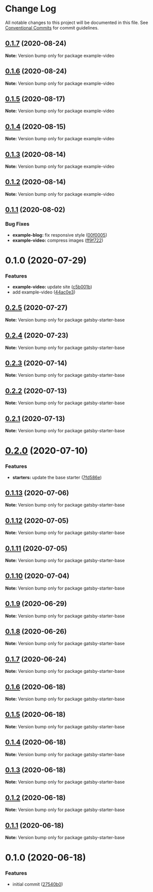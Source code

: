 # Change Log

All notable changes to this project will be documented in this file.
See [Conventional Commits](https://conventionalcommits.org) for commit guidelines.

## [0.1.7](https://github.com/reflexjs/reflex/compare/example-video@0.1.6...example-video@0.1.7) (2020-08-24)

**Note:** Version bump only for package example-video





## [0.1.6](https://github.com/reflexjs/reflex/compare/example-video@0.1.5...example-video@0.1.6) (2020-08-24)

**Note:** Version bump only for package example-video





## [0.1.5](https://github.com/reflexjs/reflex/compare/example-video@0.1.4...example-video@0.1.5) (2020-08-17)

**Note:** Version bump only for package example-video





## [0.1.4](https://github.com/reflexjs/reflex/compare/example-video@0.1.3...example-video@0.1.4) (2020-08-15)

**Note:** Version bump only for package example-video





## [0.1.3](https://github.com/reflexjs/reflex/compare/example-video@0.1.2...example-video@0.1.3) (2020-08-14)

**Note:** Version bump only for package example-video





## [0.1.2](https://github.com/reflexjs/reflex/compare/example-video@0.1.1...example-video@0.1.2) (2020-08-14)

**Note:** Version bump only for package example-video





## [0.1.1](https://github.com/reflexjs/reflex/compare/example-video@0.1.0...example-video@0.1.1) (2020-08-02)


### Bug Fixes

* **example-blog:** fix responsive style ([00f0005](https://github.com/reflexjs/reflex/commit/00f00054b3a4f7d7fda20bdce714b93b16876f80))
* **example-video:** compress images ([ff9f722](https://github.com/reflexjs/reflex/commit/ff9f7223038a124252091a8429af8cda67898f8d))





# 0.1.0 (2020-07-29)


### Features

* **example-video:** update site ([c5b001b](https://github.com/reflexjs/reflex/commit/c5b001bed6be2e227a1b225cc26a0add5002e3ce))
* add example-video ([44ac0e3](https://github.com/reflexjs/reflex/commit/44ac0e32338cd8dc60fce5cc6399633fce035d16))





## [0.2.5](https://github.com/reflexjs/reflex/compare/gatsby-starter-base@0.2.4...gatsby-starter-base@0.2.5) (2020-07-27)

**Note:** Version bump only for package gatsby-starter-base





## [0.2.4](https://github.com/reflexjs/reflex/compare/gatsby-starter-base@0.2.3...gatsby-starter-base@0.2.4) (2020-07-23)

**Note:** Version bump only for package gatsby-starter-base





## [0.2.3](https://github.com/reflexjs/reflex/compare/gatsby-starter-base@0.2.2...gatsby-starter-base@0.2.3) (2020-07-14)

**Note:** Version bump only for package gatsby-starter-base





## [0.2.2](https://github.com/reflexjs/reflex/compare/gatsby-starter-base@0.2.1...gatsby-starter-base@0.2.2) (2020-07-13)

**Note:** Version bump only for package gatsby-starter-base





## [0.2.1](https://github.com/reflexjs/reflex/compare/gatsby-starter-base@0.2.0...gatsby-starter-base@0.2.1) (2020-07-13)

**Note:** Version bump only for package gatsby-starter-base





# [0.2.0](https://github.com/reflexjs/reflex/compare/gatsby-starter-base@0.1.13...gatsby-starter-base@0.2.0) (2020-07-10)


### Features

* **starters:** update the base starter ([7fd586e](https://github.com/reflexjs/reflex/commit/7fd586eaa49982d3d23b603a6aafe02a56bc90fb))





## [0.1.13](https://github.com/reflexjs/reflex/compare/gatsby-starter-base@0.1.12...gatsby-starter-base@0.1.13) (2020-07-06)

**Note:** Version bump only for package gatsby-starter-base





## [0.1.12](https://github.com/reflexjs/reflex/compare/gatsby-starter-base@0.1.11...gatsby-starter-base@0.1.12) (2020-07-05)

**Note:** Version bump only for package gatsby-starter-base





## [0.1.11](https://github.com/reflexjs/reflex/compare/gatsby-starter-base@0.1.10...gatsby-starter-base@0.1.11) (2020-07-05)

**Note:** Version bump only for package gatsby-starter-base





## [0.1.10](https://github.com/reflexjs/reflex/compare/gatsby-starter-base@0.1.9...gatsby-starter-base@0.1.10) (2020-07-04)

**Note:** Version bump only for package gatsby-starter-base





## [0.1.9](https://github.com/reflexjs/reflex/compare/gatsby-starter-base@0.1.8...gatsby-starter-base@0.1.9) (2020-06-29)

**Note:** Version bump only for package gatsby-starter-base





## [0.1.8](https://github.com/reflexjs/reflex/compare/gatsby-starter-base@0.1.7...gatsby-starter-base@0.1.8) (2020-06-26)

**Note:** Version bump only for package gatsby-starter-base





## [0.1.7](https://github.com/reflexjs/reflex/compare/gatsby-starter-base@0.1.6...gatsby-starter-base@0.1.7) (2020-06-24)

**Note:** Version bump only for package gatsby-starter-base





## [0.1.6](https://github.com/reflexjs/reflex/compare/gatsby-starter-base@0.1.5...gatsby-starter-base@0.1.6) (2020-06-18)

**Note:** Version bump only for package gatsby-starter-base





## [0.1.5](https://github.com/reflexjs/reflex/compare/gatsby-starter-base@0.1.4...gatsby-starter-base@0.1.5) (2020-06-18)

**Note:** Version bump only for package gatsby-starter-base





## [0.1.4](https://github.com/reflexjs/reflex/compare/gatsby-starter-base@0.1.3...gatsby-starter-base@0.1.4) (2020-06-18)

**Note:** Version bump only for package gatsby-starter-base





## [0.1.3](https://github.com/reflexjs/reflex/compare/gatsby-starter-base@0.1.2...gatsby-starter-base@0.1.3) (2020-06-18)

**Note:** Version bump only for package gatsby-starter-base





## [0.1.2](https://github.com/reflexjs/reflex/compare/gatsby-starter-base@0.1.1...gatsby-starter-base@0.1.2) (2020-06-18)

**Note:** Version bump only for package gatsby-starter-base





## [0.1.1](https://github.com/reflexjs/reflex/compare/gatsby-starter-base@0.1.0...gatsby-starter-base@0.1.1) (2020-06-18)

**Note:** Version bump only for package gatsby-starter-base





# 0.1.0 (2020-06-18)


### Features

* initial commit ([27540b0](https://github.com/reflexjs/reflex/commit/27540b022a849212a21894b05df928e5e6b19456))
